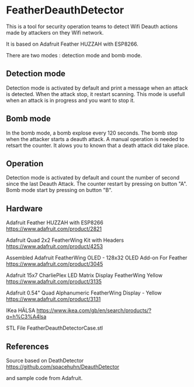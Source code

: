 
FeatherDeauthDetector
=====================

This is a tool for security operation teams to detect Wifi Deauth 
actions made by attackers on they Wifi network.

It is based on Adafruit Feather HUZZAH with ESP8266.

There are two modes : detection mode and bomb mode.

Detection mode
--------------
Detection mode is activated by default and print a message when an attack is detected.
When the attack stop, it restart scanning.
This mode is usefull when an attack is in progress and you want to stop it.

Bomb mode
---------
In the bomb mode, a bomb explose every 120 seconds. 
The bomb stop when the attacker starts a deauth attack.
A manual operation is needed to retsart the counter.
It alows you to known that a death attack did take place.

Operation
---------
Detection mode is activated by default and count the number of second since the last Deauth Attack.
The counter restart by pressing on button "A". Bomb mode start by pressing on button "B".

Hardware
--------
Adafruit Feather HUZZAH with ESP8266 
https://www.adafruit.com/product/2821

Adafruit Quad 2x2 FeatherWing Kit with Headers 
https://www.adafruit.com/product/4253

Assembled Adafruit FeatherWing OLED - 128x32 OLED Add-on For Feather
https://www.adafruit.com/product/3045

Adafruit 15x7 CharliePlex LED Matrix Display FeatherWing Yellow
https://www.adafruit.com/product/3135

Adafruit 0.54" Quad Alphanumeric FeatherWing Display - Yellow
https://www.adafruit.com/product/3131

IKea HÄLSA 
https://www.ikea.com/gb/en/search/products/?q=h%C3%A4lsa

STL File
FeatherDeauthDetectorCase.stl

References
----------

Source based on DeathDetector
https://github.com/spacehuhn/DeauthDetector

and sample code from Adafruit.





